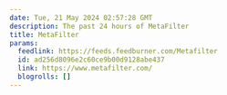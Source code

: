 ```yaml
---
date: Tue, 21 May 2024 02:57:28 GMT
description: The past 24 hours of MetaFilter
title: MetaFilter
params:
  feedlink: https://feeds.feedburner.com/Metafilter
  id: ad256d8096e2c60ce9b00d9128abe437
  link: https://www.metafilter.com/
  blogrolls: []
---
```

